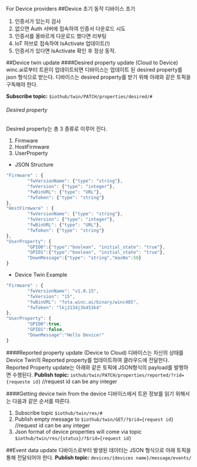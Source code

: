 For Device providers
##Device 초기 동작
디바이스 초기
1. 인증서가 있는지 검사
2. 없으면 Auth 서버에 접속하여 인증서 다운로드 시도
3. 인증서를 올바르게 다운로드 했다면 리부팅
4. IoT 허브로 접속하여 IsActivate 업데이트(!)
5. 인증서가 있다면 IsActivate 확인 후 정상 동작.

##Device twin update
####Desired property update (Cloud to Device)
winc.ai로부터 트윈이 업데이트되면 디바이스는 업데이트 된 desired property를 json 형식으로 받는다.
디바이스는 desired property를 받기 위해 아래와 같은 토픽을 구독해야 한다.

**Subscribe topic:** `$iothub/twin/PATCH/properties/desired/#`

###### Desired property
Desired property는 총 3 종류로 이루어 진다.
1. Firmware
2. HostFirmware
3. UserProperty

* JSON Structure
```js
"Firmware" : {
        "fwVersionName": {"type": "string"},
        "fwVersion": {"type": "integer"},
        "fwBinURL": {"type": "URL"},
        "fwToken": {"type": "string"}
},
"HostFirmware" : {
        "fwVersionName": {"type": "string"},
        "fwVersion": {"type": "integer"},
        "fwBinURL": {"type": "URL"},
        "fwToken": {"type": "string"}
},
"UserProperty": {
        "GPIO0":{"type":"boolean", "initial_state": "true"},
        "GPIO1":{"type":"boolean", "initial_state": "true"},
        "DownMessage":{"type": "string","maxNo":50}
}
```
* Device Twin Example
```javascript
"Firmware" : {
        "fwVersionName": "v1.0.15",
        "fwVersion": "15",
        "fwBinURL": "fota.winc.ai/binary/winc485",
        "fwToken": "lkj2134j3k453k4"
},
"UserProperty": {
        "GPIO0":true,
        "GPIO1":false,
        "DownMessage":"Hello Device!"
}
```


####Reported property update (Device to Cloud)
디바이스는 자신의 상태를 Device Twin의 Reported property를 업데이트하여 클라우드에 전달한다. Reported Property update는 아래와 같은 토픽에 JSON형식의 payload를 발행하면 수행된다.
**Publish topic:** `iothub/twin/PATCH/properties/reported/?rid={requeste id}` //request id can be any integer

####Getting device twin from the device
디바이스에서 트윈 정보를 읽기 위해서는 다음과 같은 순서를 따른다.
1. Subscribe topic `$iothub/twin/res/#`
2. Publish empty message to `$iothub/twin/GET/?$rid={request id}` //request id can be any integer
3. Json format of device properties will come via topic `$iothub/twin/res/{status}/?$rid={request id}`


##Event data update
디바이스로부터 발생된 데이터는 JSON 형식으로 아래 토픽을 통해 전달되어야 한다.
**Publish topic:** `devices/{devices name}/message/events/`

